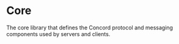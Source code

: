 # Core
The core library that defines the Concord protocol and messaging components used by servers and clients.
